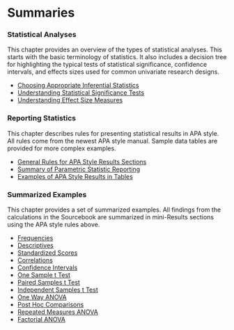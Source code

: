 # Summaries

### Statistical Analyses

This chapter provides an overview of the types of statistical analyses. This starts with the basic terminology of statistics. It also includes a decision tree for highlighting the typical tests of statistical significance, confidence intervals, and effects sizes used for common univariate research designs.

- [Choosing Appropriate Inferential Statistics](./statistical-analyses/choosing.md)
- [Understanding Statistical Significance Tests](./statistical-analyses/significance.md)
- [Understanding Effect Size Measures](./statistical-analyses/effects.md)

### Reporting Statistics

This chapter describes rules for presenting statistical results in APA style. All rules come from the newest APA style manual. Sample data tables are provided for more complex examples.

- [General Rules for APA Style Results Sections](./reporting-statistics/general.md)
- [Summary of Parametric Statistic Reporting](./reporting-statistics/summary.md)
- [Examples of APA Style Results in Tables](./reporting-statistics/tables.md)

### Summarized Examples

This chapter provides a set of summarized examples. All findings from the calculations in the Sourcebook are summarized in mini-Results sections using the APA style rules above.

- [Frequencies](./summarized-examples/frequencies.md)
- [Descriptives](./summarized-examples/descriptives.md)
- [Standardized Scores](./summarized-examples/standardized.md)
- [Correlations](./summarized-examples/correlations.md)
- [Confidence Intervals](./summarized-examples/intervals.md)
- [One Sample t Test](./summarized-examples/onesample.md)
- [Paired Samples t Test](./summarized-examples/paired.md)
- [Independent Samples t Test](./summarized-examples/independent.md)
- [One Way ANOVA](./summarized-examples/oneway.md)
- [Post Hoc Comparisons](./summarized-examples/posthocs.md)
- [Repeated Measures ANOVA](./summarized-examples/repeated.md)
- [Factorial ANOVA](./summarized-examples/factorial.md)